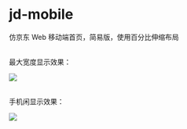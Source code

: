 # jd-mobile
仿京东 Web 移动端首页，简易版，使用百分比伸缩布局


<br>最大宽度显示效果：</br>

<img src="https://github.com/xing16/jd-mobile/raw/master/result/max-width.png" >

<br>手机闲显示效果：</br>

<img src="https://github.com/xing16/jd-mobile/raw/master/result/mobile.png" >

